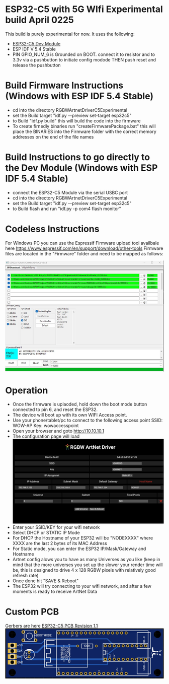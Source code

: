 # ESP32-C5 with 5G WIfi Experimental build April 0225

This build is purely experimental for now. It uses the following:
- [ESP32-C5 Dev Module](https://docs.espressif.com/projects/esp-dev-kits/en/latest/esp32c5/esp32-c5-devkitc-1/index.html)
- ESP IDF V 5.4 Stable
- PIN GPIO_NUM_6 is Grounded on BOOT. connect it to resistor and to 3.3v via a pushbutton to initiate config modode THEN push reset and release the pushbutton

# Build Firmware Instructions (Windows with ESP IDF 5.4 Stable)

- cd into the directory RGBWArtnetDriverC5Experimental
- set the Build target "idf.py --preview set-target esp32c5"
- to Build "idf.py build" this will build the code into the firmware
- To create firnedly binaries run "createFirmwarePackage.bat" this will place the BINARIES into the Firmware folder with the correct memory addresses on the end of the file names

# Build Instructions to go directly to the Dev Module (Windows with ESP IDF 5.4 Stable)

- connect the ESP32-C5 Module via the serial USBC port
- cd into the directory RGBWArtnetDriverC5Experimental
- set the Build target "idf.py --preview set-target esp32c5"
- to Build  flash and run "idf.py -p com4 flash monitor"

# Codeless Instructions 

For Windows PC you can use the Espressif Firmware upload tool availbale here https://www.espressif.com/en/support/download/other-tools
Firmware files are located in the "Firmware" folder and need to be mapped as follows:

![Espressif Upload Tool](https://github.com/leonyuhanov/ESP32_RGBW_ArtNet/blob/main/RGBWArtnetDriverC5Experimental/Firmware/UpploadTool.jpg)

# Operation

-  Once the firmware is uplaoded, hold down the boot mode button connected to pin 6, and reset the ESP32. 
-  The device will boot up with its own WIFI Access point.
-  Use your phone/tablet/pc to connect to the following access point
SSID: WOW-AP
Key: wowaccesspoint
-  Open your browser and goto http://10.10.10.1
-  The configuration page will load 
![Web UI](https://github.com/leonyuhanov/ESP32_RGBW_ArtNet/blob/main/Firmware/ui.jpg)
-  Enter your SSID/KEY for your wifi network
-  Select DHCP or STATIC IP Mode
-  For DHCP the Hostname of your ESP32 will be "NODEXXXX" where XXXX are the last 2 bytes of its MAC Address
-  For Static mode, you can enter the ESP32 IP/Mask/Gateway and Hostname
-  Artnet config alows you to have as many Universes as you like (keep in mind that the more universes you set up the slower your render time will be, this is designed to drive 4 x 128 RGBW pixels with relatively good refresh rate)
-  Once done hit "SAVE & Reboot"
-  The ESP32 will try connecting to your wifi network, and after a few moments is ready to receive ArtNet Data

# Custom PCB

Gerbers are here [ESP32-C5 PCB Revision 1.1](https://github.com/leonyuhanov/ESP32_RGBW_ArtNet/blob/main/Module%20Build%20Documentation/Rev1.1.zip)
![Revision 1.1 PCB](https://github.com/leonyuhanov/ESP32_RGBW_ArtNet/blob/main/Module%20Build%20Documentation/revision1.1.jpg)
